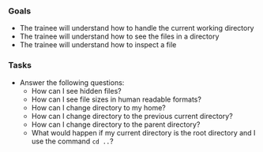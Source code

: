 
### Goals
- The trainee will understand how to handle the current working directory
- The trainee will understand how to see the files in a directory
- The trainee will understand how to inspect a file

### Tasks
- Answer the following questions:
  - How can I see hidden files?
  - How can I see file sizes in human readable formats?
  - How can I change directory to my home?
  - How can I change directory to the previous current directory?
  - How can I change directory to the parent directory?
  - What would happen if my current directory is the root directory and I use the command `cd ..`?
